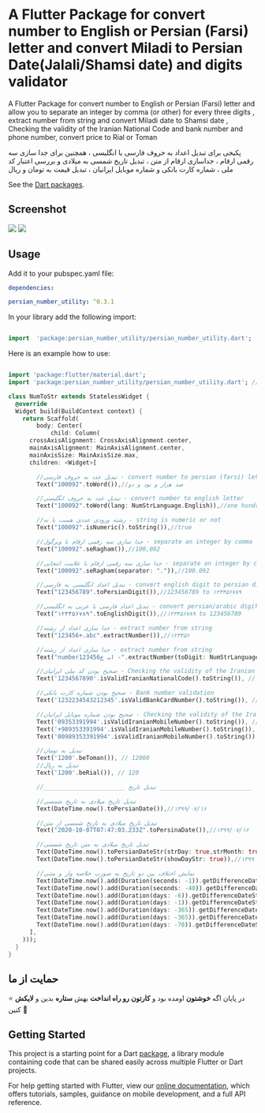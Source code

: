 # A Flutter Package for convert number to English or Persian (Farsi) letter and convert Miladi to Persian Date(Jalali/Shamsi date) and digits validator

A Flutter Package for convert number to English or Persian (Farsi) letter and allow you to separate an integer by comma (or other) for every three digits , extract number from string and convert Miladi date to Shamsi date , Checking the validity of the Iranian National Code and bank number and phone number, convert price to Rial or Toman

پکیجی برای تبدیل اعداد به حروف فارسی یا انگلیسی ، همچنین برای جدا سازی سه رقمی ارقام ، جداسازی ارقام از متن ، تبدیل تاریخ شمسی به میلادی و بررسی اعتبار کد ملی ، شماره کارت بانکی و شماره موبایل ایرانیان ، تبدیل قیمت به تومان و ریال

See the [Dart packages](https://pub.dev/packages/persian_number_utility).

## Screenshot

![](1fere5tgr5.png) ![](2f4rete5t.png)

## Usage

Add it to your pubspec.yaml file:

```yaml
dependencies:

persian_number_utility: ^0.3.1
```

In your library add the following import:

```dart

import  'package:persian_number_utility/persian_number_utility.dart';

```

Here is an example how to use:

```dart

import 'package:flutter/material.dart';
import 'package:persian_number_utility/persian_number_utility.dart'; //import

class NumToStr extends StatelessWidget {
  @override
  Widget build(BuildContext context) {
    return Scaffold(
        body: Center(
            child: Column(
      crossAxisAlignment: CrossAxisAlignment.center,
      mainAxisAlignment: MainAxisAlignment.center,
      mainAxisSize: MainAxisSize.max,
      children: <Widget>[

        //تبدیل عدد به حروف فارسی - convert number to persian (farsi) letter
        Text("100092".toWord()),//صد هزار و نود و دو

        //تبدیل عدد به حروف انگلیسی - convert number to english letter
        Text("100092".toWord(lang: NumStrLanguage.English)),//one hundred thousand ninety two

        //رشته ورودی عددی هست یا نه - string is numeric or not
        Text("100092".isNumeric().toString()),//true

        //جدا سازی سه رقمی ارقام با ویرگول - separate an integer by comma for every three digits
        Text("100092".seRagham()),//100,092

        //جدا سازی سه رقمی ارقام با علامت انتخابی - separate an integer by custom character for every three digits
        Text("100092".seRagham(separator: ".")),//100.092

        //تبدیل اعداد انگلیسی به فارسی - convert english digit to persian digit
        Text("123456789".toPersianDigit()),//123456789 to ۱۲۳۴۵۶۷۸۹

        //تبدیل اعداد فارسی یا عربی به انگلیسی - convert persian/arabic digit to english digit
        Text("۱۲۳۴۵۶۷۸۹".toEnglishDigit()),//۱۲۳۴۵۶۷۸۹ to 123456789

        //جدا سازی اعداد از رشته - extract number from string
        Text("123456+.abc".extractNumber()),//۱۲۳۴۵۶

        //جدا سازی اعداد از رشته - extract number from string
        Text("number123456اب ج -".extractNumber(toDigit: NumStrLanguage.English)),//123456

        //صحیح بودن کد ملی ایرانیان - Checking the validity of the Iranian National Code
        Text('1234567890'.isValidIranianNationalCode().toString()), // false

        //صحیح بودن شماره کارت بانکی - Bank number validation
        Text('1232234543212345'.isValidBankCardNumber().toString()), // false

        //صحیح بودن شماره موبایل ایرانیان - Checking the validity of the Iranian mobile number
        Text('09353391994'.isValidIranianMobileNumber().toString()), // true
        Text('+989353391994'.isValidIranianMobileNumber().toString()), // true
        Text('00989353391994'.isValidIranianMobileNumber().toString()), // true

        //تبدیل به تومان
        Text('1200'.beToman()), // 12000
        //تبدیل به ریال
        Text('1200'.beRial()), // 120

        //_______________________ تبدیل تاریخ __________________________

        //تبدیل تاریخ میلادی به تاریخ شمسی
        Text(DateTime.now().toPersianDate()),//۱۳۹۹/۰۷/۱۶

        //تبدیل تاریخ میلادی به تاریخ شمسی از متن
        Text("2020-10-07T07:47:03.233Z".toPersinaDate()),//۱۳۹۹/۰۷/۱۶

        //تبدیل تاریخ میلادی به متن تاریخ شمسی
        Text(DateTime.now().toPersianDateStr(strDay: true,strMonth: true)),// شانزده مهر  ۱۳۹۹
        Text(DateTime.now().toPersianDateStr(showDayStr: true)),//چهارشنبه ۱۶ مهر  ۱۳۹۹

        //نمایش اختلاف بین دو تاریخ به صورت خلاصه وار و متنی
        Text(DateTime.now().add(Duration(seconds: -1)).getDifferenceDateString()),//لحظاتی پیش
        Text(DateTime.now().add(Duration(seconds: -40)).getDifferenceDateString(aFewSecondsAgoText: "همین الان")),//همین الان
        Text(DateTime.now().add(Duration(days: -6)).getDifferenceDateString()),//چند روز پیش
        Text(DateTime.now().add(Duration(days: -1)).getDifferenceDateString()),//دیروز
        Text(DateTime.now().add(Duration(days: -365)).getDifferenceDateString()),//سال پیش
        Text(DateTime.now().add(Duration(days: -365)).getDifferenceDateString(lastYearText: "پارسال")),//پارسال
        Text(DateTime.now().add(Duration(days: -78)).getDifferenceDateString())//چند ماه پیش
      ],
    )));
  }
}


```

## حمایت از ما

⭐️ در پایان اگه **خوشتون** اومده بود و **کارتون رو راه انداخت** بهش **ستاره** بدین و **لایکش** کنین 🙏

## Getting Started

This project is a starting point for a Dart
[package](https://flutter.dev/developing-packages/),
a library module containing code that can be shared easily across
multiple Flutter or Dart projects.

For help getting started with Flutter, view our
[online documentation](https://flutter.dev/docs), which offers tutorials,
samples, guidance on mobile development, and a full API reference.
